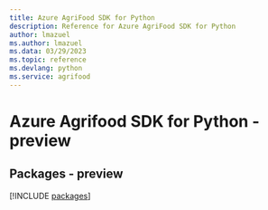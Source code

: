```yaml
---
title: Azure AgriFood SDK for Python
description: Reference for Azure AgriFood SDK for Python
author: lmazuel
ms.author: lmazuel
ms.data: 03/29/2023
ms.topic: reference
ms.devlang: python
ms.service: agrifood
---
```

# Azure Agrifood SDK for Python - preview
## Packages - preview
[!INCLUDE [packages](agrifood-index.md)]